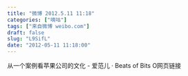 ```yaml
---
title: "微博 2012.5.11 11:18"
categories: ["嘀咕"]
tags: ["来自微博 weibo.com"]
draft: false
slug: "L9SifL"
date: "2012-05-11 11:18:00"
---
```


<p>从一个案例看苹果公司的文化 - 爱范儿 · Beats of Bits O网页链接 ​​​​</p>
